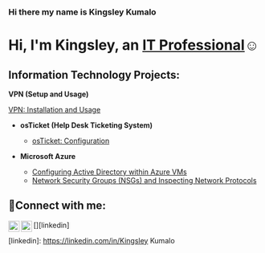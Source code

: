 ### Hi there my name is Kingsley Kumalo
<h1>Hi, I'm Kingsley, an <a href="https://linkedin.com/in/Kingsley Kumalo">IT Professional</a>☺</h1>
<h2> Information Technology Projects:</h2>

<b>VPN (Setup and Usage)</b>

[VPN: Installation and Usage](https://github.com/kumalo22/install-usage)

- <b>osTicket (Help Desk Ticketing System)</b>

  - [osTicket: Configuration](https://github.com/kumalo22/post-install-config)
 
- <b>Microsoft Azure</b>
  - [Configuring Active Directory within Azure VMs](https://github.com/kumalo22/configure-ad)
  - [Network Security Groups (NSGs) and Inspecting Network Protocols](https://github.com/kumalo22/azure-network-protocols)

<h2>🤳Connect with me:</h2>

[<img align="left" alt="Josh | LinkedIn" width="22px" src="https://cdn.jsdelivr.net/npm/simple-icons@v3/icons/linkedin.svg" />][linkedin]
[<img align="left" alt="Josh | Instagram" width="22px" src="https://cdn.jsdelivr.net/npm/simple-icons@v3/icons/instagram.svg" />][instagram]

[instagram]: https://www.instagram.com/kumalophotos
[linkedin]: https://linkedin.com/in/Kingsley Kumalo
